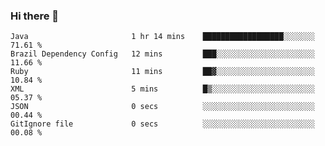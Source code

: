 ### Hi there 👋

<!--START_SECTION:waka-->

```text
Java                       1 hr 14 mins    ██████████████████░░░░░░░   71.61 %
Brazil Dependency Config   12 mins         ███░░░░░░░░░░░░░░░░░░░░░░   11.66 %
Ruby                       11 mins         ██▓░░░░░░░░░░░░░░░░░░░░░░   10.84 %
XML                        5 mins          █▒░░░░░░░░░░░░░░░░░░░░░░░   05.37 %
JSON                       0 secs          ░░░░░░░░░░░░░░░░░░░░░░░░░   00.44 %
GitIgnore file             0 secs          ░░░░░░░░░░░░░░░░░░░░░░░░░   00.08 %
```

<!--END_SECTION:waka-->

<!--
**jerry-shao/jerry-shao** is a ✨ _special_ ✨ repository because its `README.md` (this file) appears on your GitHub profile.

Here are some ideas to get you started:

- 🔭 I’m currently working on ...
- 🌱 I’m currently learning ...
- 👯 I’m looking to collaborate on ...
- 🤔 I’m looking for help with ...
- 💬 Ask me about ...
- 📫 How to reach me: ...
- 😄 Pronouns: ...
- ⚡ Fun fact: ...
-->

